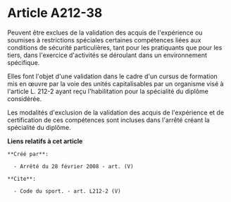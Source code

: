 # Article A212-38

Peuvent être exclues de la validation des acquis de l'expérience ou soumises à restrictions spéciales certaines compétences
liées aux conditions de sécurité particulières, tant pour les pratiquants que pour les tiers, dans l'exercice d'activités se
déroulant dans un environnement spécifique. 

Elles font l'objet d'une validation dans le cadre d'un cursus de formation mis en œuvre par la voie des unités capitalisables
par un organisme visé à l'article L. 212-2 ayant reçu l'habilitation pour la spécialité du diplôme considérée. 

Les modalités d'exclusion de la validation des acquis de l'expérience et de certification de ces compétences sont incluses
dans l'arrêté créant la spécialité du diplôme.

**Liens relatifs à cet article**

	**Créé par**:

	  - Arrêté du 28 février 2008 - art. (V)

	**Cite**:

	  - Code du sport. - art. L212-2 (V)
